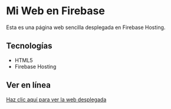 # Mi Web en Firebase

Esta es una página web sencilla desplegada en Firebase Hosting.

## Tecnologías

- HTML5
- Firebase Hosting

## Ver en línea

[Haz clic aquí para ver la web desplegada]( https://ba5b0c7.web.app)
